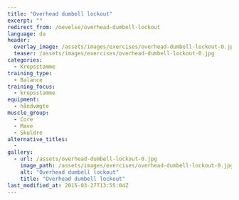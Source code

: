 ```yaml
---
title: "Overhead dumbell lockout"
excerpt: ""
redirect_from: /oevelse/overhead-dumbell-lockout
language: da
header:
  overlay_image: /assets/images/exercises/overhead-dumbell-lockout-0.jpg
  teaser: /assets/images/exercises/overhead-dumbell-lockout-0.jpg
categories:
  - Kropsstamme
training_type: 
  - Balance
training_focus: 
  - kropsstamme
equipment:
  - håndvægte
muscle_group:
  - Core
  - Mave
  - Skuldre
alternative_titles:
  - 
gallery:
  - url: /assets/overhead-dumbell-lockout-0.jpg
    image_path: /assets/images/exercises/overhead-dumbell-lockout-0.jpg
    alt: "Overhead dumbell lockout"
    title: "Overhead dumbell lockout"
last_modified_at: 2015-03-27T13:55:04Z
---
```



